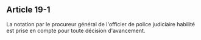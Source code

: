 Article 19-1
----
La notation par le procureur général de l'officier de police judiciaire habilité
est prise en compte pour toute décision d'avancement.

